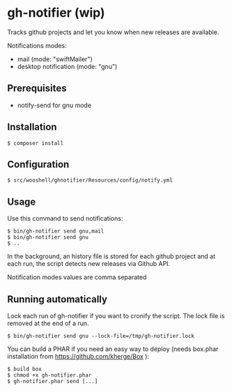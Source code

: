 gh-notifier (wip)
=================

Tracks github projects and let you know when new releases are available.

Notifications modes:
* mail (mode: "swiftMailer")
* desktop notification (mode: "gnu")

Prerequisites
-------------

* notify-send for gnu mode

Installation
------------

    $ composer install

Configuration
-------------

    $ src/wooshell/ghnotifier/Resources/config/notify.yml

Usage
-----

Use this command to send notifications:

    $ bin/gh-notifier send gnu,mail
    $ bin/gh-notifier send gnu
    $ ..

In the background, an history file is stored for each github project and at each run, the script detects new releases via Github API.

Notification modes values are comma separated

Running automatically
---------------------

Lock each run of gh-notifier if you want to cronify the script. The lock file is removed at the end of a run.

    $ bin/gh-notifier send gnu --lock-file=/tmp/gh-notifier.lock

You can build a PHAR if you need an easy way to deploy (needs box.phar installation from https://github.com/kherge/Box ):

    $ build box
    $ chmod +x gh-notifier.phar
    $ gh-notifier.phar send [...]

